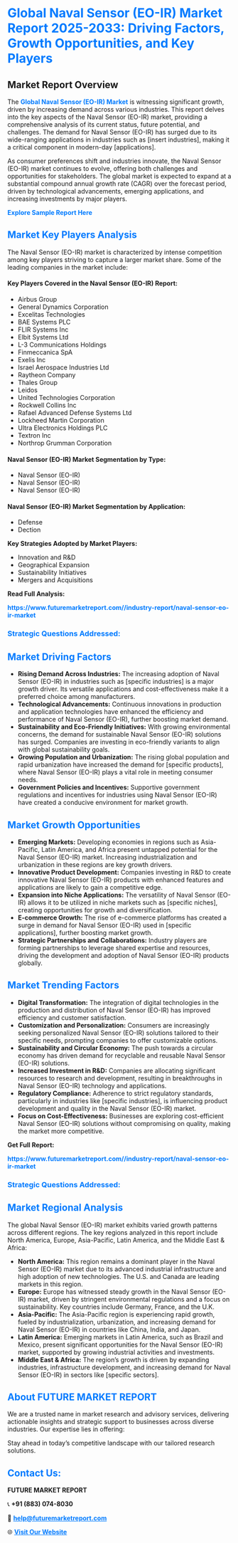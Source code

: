 <h1 style="color: #007BFF;">Global Naval Sensor (EO-IR) Market Report 2025-2033: Driving Factors, Growth Opportunities, and Key Players</h1>

<section id="overview">
<h2>Market Report Overview</h2>
<p>The <a href="https://www.futuremarketreport.com//industry-report/naval-sensor-eo-ir-market" style="color: #007BFF; text-decoration: none;"><strong>Global Naval Sensor (EO-IR) Market</strong></a> is witnessing significant growth, driven by increasing demand across various industries. This report delves into the key aspects of the Naval Sensor (EO-IR) market, providing a comprehensive analysis of its current status, future potential, and challenges. The demand for Naval Sensor (EO-IR) has surged due to its wide-ranging applications in industries such as [insert industries], making it a critical component in modern-day [applications].</p>
<p>As consumer preferences shift and industries innovate, the Naval Sensor (EO-IR) market continues to evolve, offering both challenges and opportunities for stakeholders. The global market is expected to expand at a substantial compound annual growth rate (CAGR) over the forecast period, driven by technological advancements, emerging applications, and increasing investments by major players.</p>
</section>

<section id="overview">
<p><a href="https://www.futuremarketreport.com//request-sample/reportId=76052" style="color: #007BFF; text-decoration: none;"><strong>Explore Sample Report Here</strong></a></p>
</section>

<section id="key-players">
<h2 style="color: #007BFF;">Market Key Players Analysis</h2>
<p>The Naval Sensor (EO-IR) market is characterized by intense competition among key players striving to capture a larger market share. Some of the leading companies in the market include:</p>
<h4>Key Players Covered in the Naval Sensor (EO-IR) Report:</h4>
<ul><li>Airbus Group</li><li>General Dynamics Corporation</li><li>Excelitas Technologies</li><li>BAE Systems PLC</li><li>FLIR Systems Inc</li><li>Elbit Systems Ltd</li><li>L-3 Communications Holdings</li><li>Finmeccanica SpA</li><li>Exelis Inc</li><li>Israel Aerospace Industries Ltd</li><li>Raytheon Company</li><li>Thales Group</li><li>Leidos</li><li>United Technologies Corporation</li><li>Rockwell Collins Inc</li><li>Rafael Advanced Defense Systems Ltd</li><li>Lockheed Martin Corporation</li><li>Ultra Electronics Holdings PLC</li><li>Textron Inc</li><li>Northrop Grumman Corporation</li></ul>
<h4>Naval Sensor (EO-IR) Market Segmentation by Type:</h4>
<ul><li>Naval Sensor (EO-IR)</li><li>Naval Sensor (EO-IR)</li><li>Naval Sensor (EO-IR)</li></ul>

<h4>Naval Sensor (EO-IR) Market Segmentation by Application:</h4>
<ul><li>Defense</li><li>Dection</li></ul>
<p><strong>Key Strategies Adopted by Market Players:</strong></p>
<ul>
<li>Innovation and R&D</li>
<li>Geographical Expansion</li>
<li>Sustainability Initiatives</li>
<li>Mergers and Acquisitions</li>
</ul>
</section>

<section>
<p><strong>Read Full Analysis: </strong></p><a href="https://www.futuremarketreport.com//industry-report/naval-sensor-eo-ir-market" style="color: #007BFF; text-decoration: none;"><strong>https://www.futuremarketreport.com//industry-report/naval-sensor-eo-ir-market</strong></a>
<h3 style="color: #007BFF;">Strategic Questions Addressed:</h3>
</section>

<section id="driving-factors">
<h2 style="color: #007BFF;">Market Driving Factors</h2>
<ul>
<li><strong>Rising Demand Across Industries:</strong> The increasing adoption of Naval Sensor (EO-IR) in industries such as [specific industries] is a major growth driver. Its versatile applications and cost-effectiveness make it a preferred choice among manufacturers.</li>
<li><strong>Technological Advancements:</strong> Continuous innovations in production and application technologies have enhanced the efficiency and performance of Naval Sensor (EO-IR), further boosting market demand.</li>
<li><strong>Sustainability and Eco-Friendly Initiatives:</strong> With growing environmental concerns, the demand for sustainable Naval Sensor (EO-IR) solutions has surged. Companies are investing in eco-friendly variants to align with global sustainability goals.</li>
<li><strong>Growing Population and Urbanization:</strong> The rising global population and rapid urbanization have increased the demand for [specific products], where Naval Sensor (EO-IR) plays a vital role in meeting consumer needs.</li>
<li><strong>Government Policies and Incentives:</strong> Supportive government regulations and incentives for industries using Naval Sensor (EO-IR) have created a conducive environment for market growth.</li>
</ul>
</section>

<section id="growth-opportunities">
<h2 style="color: #007BFF;">Market Growth Opportunities</h2>
<ul>
<li><strong>Emerging Markets:</strong> Developing economies in regions such as Asia-Pacific, Latin America, and Africa present untapped potential for the Naval Sensor (EO-IR) market. Increasing industrialization and urbanization in these regions are key growth drivers.</li>
<li><strong>Innovative Product Development:</strong> Companies investing in R&D to create innovative Naval Sensor (EO-IR) products with enhanced features and applications are likely to gain a competitive edge.</li>
<li><strong>Expansion into Niche Applications:</strong> The versatility of Naval Sensor (EO-IR) allows it to be utilized in niche markets such as [specific niches], creating opportunities for growth and diversification.</li>
<li><strong>E-commerce Growth:</strong> The rise of e-commerce platforms has created a surge in demand for Naval Sensor (EO-IR) used in [specific applications], further boosting market growth.</li>
<li><strong>Strategic Partnerships and Collaborations:</strong> Industry players are forming partnerships to leverage shared expertise and resources, driving the development and adoption of Naval Sensor (EO-IR) products globally.</li>
</ul>
</section>

<section id="trending-factors">
<h2 style="color: #007BFF;">Market Trending Factors</h2>
<ul>
<li><strong>Digital Transformation:</strong> The integration of digital technologies in the production and distribution of Naval Sensor (EO-IR) has improved efficiency and customer satisfaction.</li>
<li><strong>Customization and Personalization:</strong> Consumers are increasingly seeking personalized Naval Sensor (EO-IR) solutions tailored to their specific needs, prompting companies to offer customizable options.</li>
<li><strong>Sustainability and Circular Economy:</strong> The push towards a circular economy has driven demand for recyclable and reusable Naval Sensor (EO-IR) solutions.</li>
<li><strong>Increased Investment in R&D:</strong> Companies are allocating significant resources to research and development, resulting in breakthroughs in Naval Sensor (EO-IR) technology and applications.</li>
<li><strong>Regulatory Compliance:</strong> Adherence to strict regulatory standards, particularly in industries like [specific industries], is influencing product development and quality in the Naval Sensor (EO-IR) market.</li>
<li><strong>Focus on Cost-Effectiveness:</strong> Businesses are exploring cost-efficient Naval Sensor (EO-IR) solutions without compromising on quality, making the market more competitive.</li>
</ul>
</section>

<section>
<p><strong>Get Full Report: </strong></p><a href="https://www.futuremarketreport.com//industry-report/naval-sensor-eo-ir-market" style="color: #007BFF; text-decoration: none;"><strong>https://www.futuremarketreport.com//industry-report/naval-sensor-eo-ir-market</strong></a>
<h3 style="color: #007BFF;">Strategic Questions Addressed:</h3>
</section>


<section id="regional-analysis">
<h2 style="color: #007BFF;">Market Regional Analysis</h2>
<p>The global Naval Sensor (EO-IR) market exhibits varied growth patterns across different regions. The key regions analyzed in this report include North America, Europe, Asia-Pacific, Latin America, and the Middle East & Africa:</p>
<ul>
<li><strong>North America:</strong> This region remains a dominant player in the Naval Sensor (EO-IR) market due to its advanced industrial infrastructure and high adoption of new technologies. The U.S. and Canada are leading markets in this region.</li>
<li><strong>Europe:</strong> Europe has witnessed steady growth in the Naval Sensor (EO-IR) market, driven by stringent environmental regulations and a focus on sustainability. Key countries include Germany, France, and the U.K.</li>
<li><strong>Asia-Pacific:</strong> The Asia-Pacific region is experiencing rapid growth, fueled by industrialization, urbanization, and increasing demand for Naval Sensor (EO-IR) in countries like China, India, and Japan.</li>
<li><strong>Latin America:</strong> Emerging markets in Latin America, such as Brazil and Mexico, present significant opportunities for the Naval Sensor (EO-IR) market, supported by growing industrial activities and investments.</li>
<li><strong>Middle East & Africa:</strong> The region’s growth is driven by expanding industries, infrastructure development, and increasing demand for Naval Sensor (EO-IR) in sectors like [specific sectors].</li>
</ul>
</section>

<footer>
<h2 style="color: #007BFF;">About FUTURE MARKET REPORT</h2>
<p>We are a trusted name in market research and advisory services, delivering actionable insights and strategic support to businesses across diverse industries. Our expertise lies in offering:</p>

<p>Stay ahead in today’s competitive landscape with our tailored research solutions.</p>

<h2 style="color: #007BFF;">Contact Us:</h2>
<p><strong>FUTURE MARKET REPORT</strong></p>
<p>📞 <strong>+91 (883) 074-8030</strong></p>
<p>📧 <strong><a href="mailto:help@futuremarketreport.com" style="color: #007BFF;">help@futuremarketreport.com</a></strong></p>
<p>🌐 <strong><a href="https://www.futuremarketreport.com/" style="color: #007BFF;">Visit Our Website</a></strong></p>
</footer>